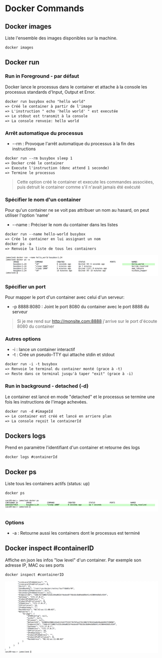 # Docker Commands

## Docker images

Liste l'ensemble des images disponibles sur la machine.

```unix
docker images
```

## Docker run

### Run in Foreground - par défaut

Docker lance le processus dans le container et attache à la console les processus standards d'Input, Output et Error.

```unix
docker run busybox echo "hello world"
=> Créé le container à partir de l'image
=> L'instruction " echo 'hello world' " est executée
=> Le stdout est transmit à la console
=> La console renvoie: hello world
```
### Arrêt automatique du processus

* --rm : Provoque l'arrêt automatique du processus à la fin des instructions

```unix
docker run --rm busybox sleep 1
=> Docker créé le container
=> Execute l'instruction (donc attend 1 seconde)
=> Termine le processus
```
>  Cette option créé le container et execute les commandes associées, puis detruit le container comme s'il n'avait jamais été exécuté

### Spécifier le nom d'un container

Pour qu'un container ne se voit pas attribuer un nom au hasard, on peut utiliser l'option 'name'

* --name : Préciser le nom du container dans les listes

```unix
docker run --name hello-world busybox
=> Crée le container en lui assignant un nom
docker ps -a
=> Renvoie la liste de tous les containers
```
![image alt text](img/docker-name.png)

### Spécifier un port

Pour mapper le port d'un container avec celui d'un serveur:

* -p 8888:8080 : Joint le port 8080  du container avec le port 8888 du serveur

> Si je me rend sur http://monsite.com:8888 j'arrive sur le port d'écoute 8080 du container


### Autres options

* -i : lance un container interactif
* -t : Crée un pseudo-TTY qui attache stdin et stdout

```unix
docker run -i -t busybox
=> Renvoie le terminal du container monté (grace à -t)
=> Reste dans ce terminal jusqu'à taper "exit" (grace à -i)
```

### Run in background - detached (-d)

Le container est lancé en mode "detached" et le processus se termine une fois les instructions de l'image achevées.

```unix
docker run -d #imageId
=> Le container est créé et lancé en arriere plan
=> La console reçoit le containerId
```

## Dockers logs

Prend en paramètre l'identifiant d'un container et retourne des logs

```
docker logs #containerId
```


## Docker ps

Liste tous les containers actifs (status: up)

```unix
docker ps
```
![image alt text](img/docker-ps.png)

### Options

* -a : Retourne aussi les containers dont le processus est terminé

## Docker inspect #containerID

Affiche en json les infos "low level" d'un container.
Par exemple son adresse IP, MAC ou ses ports

```unix
docker inspect #containerID
```
![image alt text](img/docker-inspect.png)
